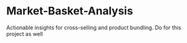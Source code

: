 # Market-Basket-Analysis
Actionable insights for cross-selling and product bundling. Do for this project as well
